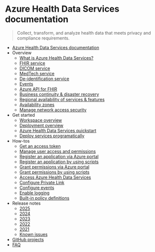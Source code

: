 # Azure Health Data Services documentation
> Collect, transform, and analyze health data that meets privacy and compliance requirements.
  - [Azure Health Data Services documentation](https://learn.microsoft.com/en-us/azure/healthcare-apis/)
  - Overview
    - [What is Azure Health Data Services?](https://learn.microsoft.com/en-us/azure/healthcare-apis/healthcare-apis-overview)
    - [FHIR service](https://learn.microsoft.com/en-us/azure/healthcare-apis/fhir/overview)
    - [DICOM service](https://learn.microsoft.com/en-us/azure/healthcare-apis/dicom/dicom-services-overview)
    - [MedTech service](https://learn.microsoft.com/en-us/azure/healthcare-apis/iot/overview)
    - [De-identification service](https://learn.microsoft.com/en-us/azure/healthcare-apis/deidentification/overview)
    - [Events](https://learn.microsoft.com/en-us/azure/healthcare-apis/events/events-overview)
    - [Azure API for FHIR](https://learn.microsoft.com/en-us/azure/healthcare-apis/azure-api-for-fhir/overview)
    - [Business continuity & disaster recovery](https://learn.microsoft.com/en-us/azure/healthcare-apis/business-continuity-disaster-recovery)
    - [Regional availability of services & features](https://learn.microsoft.com/en-us/azure/healthcare-apis/services-features-regional-availability)
    - [Availability zones](https://learn.microsoft.com/en-us/azure/healthcare-apis/availability-zones)
    - [Manage network access security](https://learn.microsoft.com/en-us/azure/healthcare-apis/network-access-security)
  - Get started
    - [Workspace overview](https://learn.microsoft.com/en-us/azure/healthcare-apis/workspace-overview)
    - [Deployment overview](https://learn.microsoft.com/en-us/azure/healthcare-apis/health-data-services-get-started)
    - [Azure Health Data Services quickstart](https://learn.microsoft.com/en-us/azure/healthcare-apis/healthcare-apis-quickstart)
    - [Deploy services programatically](https://learn.microsoft.com/en-us/azure/healthcare-apis/deploy-healthcare-apis-using-bicep)
  - How-tos
    - [Get an access token](https://learn.microsoft.com/en-us/azure/healthcare-apis/get-access-token)
    - [Manage user access and permissions](https://learn.microsoft.com/en-us/azure/healthcare-apis/authentication-authorization)
    - [Register an application via Azure portal](https://learn.microsoft.com/en-us/azure/healthcare-apis/register-application)
    - [Register an application by using scripts](https://learn.microsoft.com/en-us/azure/healthcare-apis/register-application-cli-rest)
    - [Grant permissions via Azure portal](https://learn.microsoft.com/en-us/azure/healthcare-apis/configure-azure-rbac)
    - [Grant permissions by using scripts](https://learn.microsoft.com/en-us/azure/healthcare-apis/configure-azure-rbac-using-scripts)
    - [Access Azure Health Data Services](https://learn.microsoft.com/en-us/azure/healthcare-apis/access-healthcare-apis)
    - [Configure Private Link](https://learn.microsoft.com/en-us/azure/healthcare-apis/configure-private-link)
    - [Configure events](https://learn.microsoft.com/en-us/azure/healthcare-apis/events/events-deploy-portal)
    - [Enable logging](https://learn.microsoft.com/en-us/azure/healthcare-apis/logging)
    - [Built-in policy definitions](https://learn.microsoft.com/en-us/azure/healthcare-apis/azure-health-data-services-policy-reference)
  - Release notes
    - [2025](https://learn.microsoft.com/en-us/azure/healthcare-apis/release-notes-2025)
    - [2024](https://learn.microsoft.com/en-us/azure/healthcare-apis/release-notes-2024)
    - [2023](https://learn.microsoft.com/en-us/azure/healthcare-apis/release-notes-2023)
    - [2022](https://learn.microsoft.com/en-us/azure/healthcare-apis/release-notes-2022)
    - [2021](https://learn.microsoft.com/en-us/azure/healthcare-apis/release-notes-2021)
    - [Known issues](https://learn.microsoft.com/en-us/azure/healthcare-apis/known-issues)
  - [GitHub projects](https://learn.microsoft.com/en-us/azure/healthcare-apis/github-projects)
  - [FAQ](https://learn.microsoft.com/en-us/azure/healthcare-apis/healthcare-apis-faqs)
